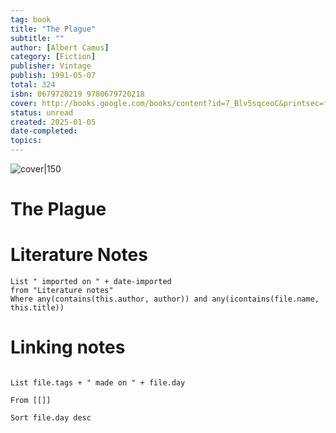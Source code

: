 ```yaml
---
tag: book
title: "The Plague"
subtitle: ""
author: [Albert Camus]
category: [Fiction]
publisher: Vintage
publish: 1991-05-07
total: 324
isbn: 0679720219 9780679720218
cover: http://books.google.com/books/content?id=7_Blv5sqceoC&printsec=frontcover&img=1&zoom=1&source=gbs_api
status: unread
created: 2025-01-05
date-completed: 
topics:
---
```


![cover|150](http://books.google.com/books/content?id=7_Blv5sqceoC&printsec=frontcover&img=1&zoom=1&source=gbs_api)
# The Plague

# Literature Notes
```dataview
List " imported on " + date-imported
from "Literature notes"
Where any(contains(this.author, author)) and any(icontains(file.name, this.title))
```
# Linking notes

```dataview

List file.tags + " made on " + file.day

From [[]]

Sort file.day desc

```